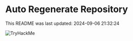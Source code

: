 # Auto Regenerate Repository

This README was last updated: 2024-09-06 21:32:24

 ![TryHackMe](https://tryhackme.com/badge/533634)
